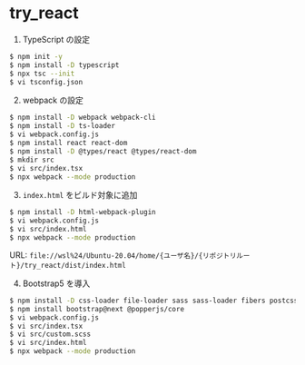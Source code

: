# try_react

1. TypeScript の設定

```bash
$ npm init -y
$ npm install -D typescript
$ npx tsc --init
$ vi tsconfig.json
```

2. webpack の設定

```bash
$ npm install -D webpack webpack-cli
$ npm install -D ts-loader
$ vi webpack.config.js
$ npm install react react-dom
$ npm install -D @types/react @types/react-dom
$ mkdir src
$ vi src/index.tsx
$ npx webpack --mode production
```

3. `index.html` をビルド対象に追加

```bash
$ npm install -D html-webpack-plugin
$ vi webpack.config.js
$ vi src/index.html
$ npx webpack --mode production
```

URL: `file://wsl%24/Ubuntu-20.04/home/{ユーザ名}/{リポジトリルート}/try_react/dist/index.html`

4. Bootstrap5 を導入

```bash
$ npm install -D css-loader file-loader sass sass-loader fibers postcss-loader autoprefixer mini-css-extract-plugin
$ npm install bootstrap@next @popperjs/core
$ vi webpack.config.js
$ vi src/index.tsx
$ vi src/custom.scss
$ vi src/index.html
$ npx webpack --mode production
```
